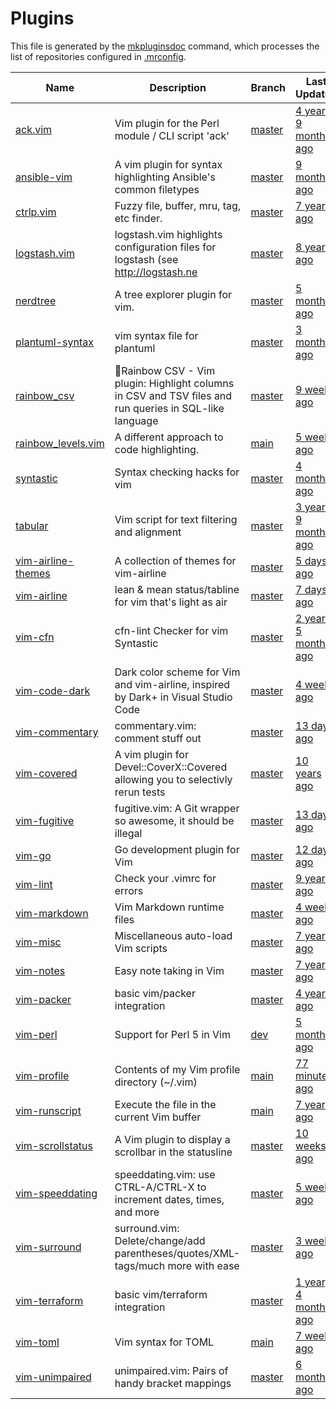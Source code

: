 # Plugins

This file is generated by the [mkpluginsdoc](mkpluginsdoc) command, which processes the list of repositories configured in [.mrconfig](.mrconfig).

| Name                                                        | Description                                                                                            | Branch                                                                  | Last Updated                                                                                                       |
| ----------------------------------------------------------- | ------------------------------------------------------------------------------------------------------ | ----------------------------------------------------------------------- | ------------------------------------------------------------------------------------------------------------------ |
| [ack.vim](pack/plugins/start/ack.vim)                       | Vim plugin for the Perl module / CLI script 'ack'                                                      | [master](https://github.com/mileszs/ack.vim/tree/master)                | [4 years, 9 months ago](https://github.com/mileszs/ack.vim/commit/36e40f9ec91bdbf6f1adf408522a73a6925c3042)        |
| [ansible-vim](pack/plugins/start/ansible-vim)               | A vim plugin for syntax highlighting Ansible's common filetypes                                        | [master](https://github.com/pearofducks/ansible-vim/tree/master)        | [9 months ago](https://github.com/pearofducks/ansible-vim/commit/93798e8c89c441d29d4678da0c0d5e1429eb43b0)         |
| [ctrlp.vim](pack/plugins/start/ctrlp.vim)                   | Fuzzy file, buffer, mru, tag, etc finder.                                                              | [master](https://github.com/kien/ctrlp.vim/tree/master)                 | [7 years ago](https://github.com/kien/ctrlp.vim/commit/564176f01d7f3f7f8ab452ff4e1f5314de7b0981)                   |
| [logstash.vim](pack/plugins/start/logstash.vim)             | logstash.vim highlights configuration files for logstash (see http://logstash.ne                       | [master](https://github.com/vim-scripts/logstash.vim/tree/master)       | [8 years ago](https://github.com/vim-scripts/logstash.vim/commit/65444c45dcfb33af66c19c60fc37476ded61e060)         |
| [nerdtree](pack/plugins/start/nerdtree)                     | A tree explorer plugin for vim.                                                                        | [master](https://github.com/preservim/nerdtree/tree/master)             | [5 months ago](https://github.com/preservim/nerdtree/commit/fc85a6f07c2cd694be93496ffad75be126240068)              |
| [plantuml-syntax](pack/plugins/start/plantuml-syntax)       | vim syntax file for plantuml                                                                           | [master](https://github.com/aklt/plantuml-syntax/tree/master)           | [3 months ago](https://github.com/aklt/plantuml-syntax/commit/845abb56dcd3f12afa6eb47684ef5ba3055802b8)            |
| [rainbow_csv](pack/plugins/start/rainbow_csv)               | 🌈Rainbow CSV - Vim plugin: Highlight columns in CSV and TSV files and run queries in SQL-like language | [master](https://github.com/mechatroner/rainbow_csv/tree/master)        | [9 weeks ago](https://github.com/mechatroner/rainbow_csv/commit/fce637e03667268c70c3684eb7038e961082bbe9)          |
| [rainbow_levels.vim](pack/plugins/start/rainbow_levels.vim) | A different approach to code highlighting.                                                             | [main](https://github.com/thiagoalessio/rainbow_levels.vim/tree/main)   | [5 weeks ago](https://github.com/thiagoalessio/rainbow_levels.vim/commit/e8badb7906b63d3639b840484e4370194de2b857) |
| [syntastic](pack/plugins/start/syntastic)                   | Syntax checking hacks for vim                                                                          | [master](https://github.com/vim-syntastic/syntastic/tree/master)        | [4 months ago](https://github.com/vim-syntastic/syntastic/commit/8d5e37c29cf5952fbf300b9230bffe424c61a488)         |
| [tabular](pack/plugins/start/tabular)                       | Vim script for text filtering and alignment                                                            | [master](https://github.com/godlygeek/tabular/tree/master)              | [3 years, 9 months ago](https://github.com/godlygeek/tabular/commit/339091ac4dd1f17e225fe7d57b48aff55f99b23a)      |
| [vim-airline-themes](pack/plugins/start/vim-airline-themes) | A collection of themes for vim-airline                                                                 | [master](https://github.com/vim-airline/vim-airline-themes/tree/master) | [5 days ago](https://github.com/vim-airline/vim-airline-themes/commit/dd81554c2231e438f6d0e8056ea38fd0e80ac02a)    |
| [vim-airline](pack/plugins/start/vim-airline)               | lean & mean status/tabline for vim that's light as air                                                 | [master](https://github.com/vim-airline/vim-airline/tree/master)        | [7 days ago](https://github.com/vim-airline/vim-airline/commit/29ef9e1f645648739f57b246ea45cd6c8c0e4a7b)           |
| [vim-cfn](pack/plugins/start/vim-cfn)                       | cfn-lint Checker for vim Syntastic                                                                     | [master](https://github.com/speshak/vim-cfn/tree/master)                | [2 years, 5 months ago](https://github.com/speshak/vim-cfn/commit/3300b3284c9b5a56f6c76de415d15c21b83d1168)        |
| [vim-code-dark](pack/plugins/start/vim-code-dark)           | Dark color scheme for Vim and vim-airline, inspired by Dark+ in Visual Studio Code                     | [master](https://github.com/tomasiser/vim-code-dark/tree/master)        | [4 weeks ago](https://github.com/tomasiser/vim-code-dark/commit/f002d6d256a11c14a9de40c45a8ecb75b2292f8a)          |
| [vim-commentary](pack/plugins/start/vim-commentary)         | commentary.vim: comment stuff out                                                                      | [master](https://github.com/tpope/vim-commentary/tree/master)           | [13 days ago](https://github.com/tpope/vim-commentary/commit/e87cd90dc09c2a203e13af9704bd0ef79303d755)             |
| [vim-covered](pack/plugins/start/vim-covered)               | A vim plugin for Devel::CoverX::Covered allowing you to selectivly rerun tests                         | [master](https://github.com/omega/vim-covered/tree/master)              | [10 years ago](https://github.com/omega/vim-covered/commit/3066caa062b2053dd177323e55eb71ad4eb45a83)               |
| [vim-fugitive](pack/plugins/start/vim-fugitive)             | fugitive.vim: A Git wrapper so awesome, it should be illegal                                           | [master](https://github.com/tpope/vim-fugitive/tree/master)             | [13 days ago](https://github.com/tpope/vim-fugitive/commit/01f3e0af928857128eec8d998948b80ed1678c18)               |
| [vim-go](pack/plugins/start/vim-go)                         | Go development plugin for Vim                                                                          | [master](https://github.com/fatih/vim-go/tree/master)                   | [12 days ago](https://github.com/fatih/vim-go/commit/0550762a69a2ef13d9f723c9478155dbc6ad7ddb)                     |
| [vim-lint](pack/plugins/start/vim-lint)                     | Check your .vimrc for errors                                                                           | [master](https://github.com/dbakker/vim-lint/tree/master)               | [9 years ago](https://github.com/dbakker/vim-lint/commit/59833d95316b88d79da9b93dc0d0d8ad58c139ee)                 |
| [vim-markdown](pack/plugins/start/vim-markdown)             | Vim Markdown runtime files                                                                             | [master](https://github.com/tpope/vim-markdown/tree/master)             | [4 weeks ago](https://github.com/tpope/vim-markdown/commit/feadbc81e27f277187c29957ec6114f1e95f2162)               |
| [vim-misc](pack/plugins/start/vim-misc)                     | Miscellaneous auto-load Vim scripts                                                                    | [master](https://github.com/xolox/vim-misc/tree/master)                 | [7 years ago](https://github.com/xolox/vim-misc/commit/3e6b8fb6f03f13434543ce1f5d24f6a5d3f34f0b)                   |
| [vim-notes](pack/plugins/start/vim-notes)                   | Easy note taking in Vim                                                                                | [master](https://github.com/xolox/vim-notes/tree/master)                | [7 years ago](https://github.com/xolox/vim-notes/commit/e465a0a987dbacdf7291688215b8545f8584d409)                  |
| [vim-packer](pack/plugins/start/vim-packer)                 | basic vim/packer integration                                                                           | [master](https://github.com/hashivim/vim-packer/tree/master)            | [4 years ago](https://github.com/hashivim/vim-packer/commit/c2561f41e46df8a78a6b51226f60607582052134)              |
| [vim-perl](pack/plugins/start/vim-perl)                     | Support for Perl 5 in Vim                                                                              | [dev](https://github.com/vim-perl/vim-perl/tree/dev)                    | [5 months ago](https://github.com/vim-perl/vim-perl/commit/f40ece108099df561157ed7fdb764f8c183a8bfc)               |
| [vim-profile](/home/cgrau/.vim)                             | Contents of my Vim profile directory (~/.vim)                                                          | [main](https://github.com/sirhc/vim-profile/tree/main)                  | [77 minutes ago](https://github.com/sirhc/vim-profile/commit/7c936c8425fdd341e2257e950cc146df0e7e6eb8)             |
| [vim-runscript](pack/plugins/start/vim-runscript)           | Execute the file in the current Vim buffer                                                             | [main](https://github.com/sirhc/vim-runscript/tree/main)                | [7 years ago](https://github.com/sirhc/vim-runscript/commit/88ea3b4a9fe710e69c2dc0c6823da3da667334ea)              |
| [vim-scrollstatus](pack/plugins/start/vim-scrollstatus)     | A Vim plugin to display a scrollbar in the statusline                                                  | [master](https://github.com/ojroques/vim-scrollstatus/tree/master)      | [10 weeks ago](https://github.com/ojroques/vim-scrollstatus/commit/e257fb5b13bce30c99bcc0dc0c49a7924419da40)       |
| [vim-speeddating](pack/plugins/start/vim-speeddating)       | speeddating.vim: use CTRL-A/CTRL-X to increment dates, times, and more                                 | [master](https://github.com/tpope/vim-speeddating/tree/master)          | [5 weeks ago](https://github.com/tpope/vim-speeddating/commit/5a36fd29df63ea3f65562bd2bb837be48a5ec90b)            |
| [vim-surround](pack/plugins/start/vim-surround)             | surround.vim: Delete/change/add parentheses/quotes/XML-tags/much more with ease                        | [master](https://github.com/tpope/vim-surround/tree/master)             | [3 weeks ago](https://github.com/tpope/vim-surround/commit/3d188ed2113431cf8dac77be61b842acb64433d9)               |
| [vim-terraform](pack/plugins/start/vim-terraform)           | basic vim/terraform integration                                                                        | [master](https://github.com/hashivim/vim-terraform/tree/master)         | [1 year, 4 months ago](https://github.com/hashivim/vim-terraform/commit/f0b17ac9f1bbdf3a29dba8b17ab429b1eed5d443)  |
| [vim-toml](pack/plugins/start/vim-toml)                     | Vim syntax for TOML                                                                                    | [main](https://github.com/cespare/vim-toml/tree/main)                   | [7 weeks ago](https://github.com/cespare/vim-toml/commit/d36caa6b1cf508a4df1c691f915572fc02143258)                 |
| [vim-unimpaired](pack/plugins/start/vim-unimpaired)         | unimpaired.vim: Pairs of handy bracket mappings                                                        | [master](https://github.com/tpope/vim-unimpaired/tree/master)           | [6 months ago](https://github.com/tpope/vim-unimpaired/commit/efdc6475f7ea789346716dabf9900ac04ee8604a)            |
